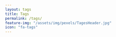 ```yaml
---
layout: tags
title: Tags
permalink: /tags/
feature-img: "/assets/img/pexels/TagesHeader.jpg"
icon: "fa-tags"
---
```


